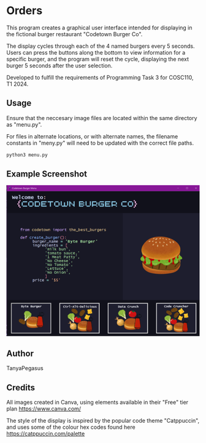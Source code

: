 # Orders

This program creates a graphical user interface intended for displaying in the fictional burger restaurant "Codetown Burger Co".

The display cycles through each of the 4 named burgers every 5 seconds. Users can press the buttons along the bottom to view information for a specific burger, and the program will reset the cycle, displaying the next burger 5 seconds after the user selection.

Developed to fulfill the requirements of Programming Task 3 for COSC110, T1 2024.

## Usage

Ensure that the neccesary image files are located within the same directory as "menu.py".

For files in alternate locations, or with alternate names, the filename constants in "meny.py" will need to be updated with the correct file paths.

```bash
python3 menu.py
```

## Example Screenshot

![Menu Screenshot](sampleScreenshot.png)

## Author

TanyaPegasus

## Credits

All images created in Canva, using elements available in their "Free" tier plan
https://www.canva.com/

The style of the display is inspired by the popular code theme "Catppuccin", and uses some of the colour hex codes found here https://catppuccin.com/palette
